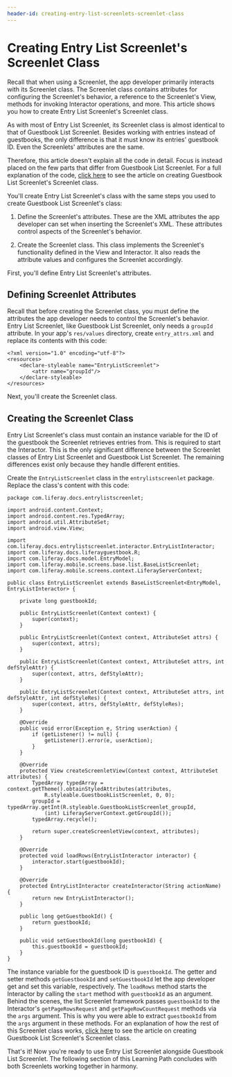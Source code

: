 ```yaml
---
header-id: creating-entry-list-screenlets-screenlet-class
---
```


# Creating Entry List Screenlet's Screenlet Class

Recall that when using a Screenlet, the app developer primarily interacts with 
its Screenlet class. The Screenlet class contains attributes for configuring the 
Screenlet's behavior, a reference to the Screenlet's View, methods for invoking 
Interactor operations, and more. This article shows you how to create Entry List 
Screenlet's Screenlet class. 

As with most of Entry List Screenlet, its Screenlet class is almost identical to 
that of Guestbook List Screenlet. Besides working with entries instead of 
guestbooks, the only difference is that it must know its entries' guestbook ID.
Even the Screenlets' attributes are the same. 

Therefore, this article doesn't explain all the code in detail. Focus is instead 
placed on the few parts that differ from Guestbook List Screenlet. For a full 
explanation of the code, 
[click here](/docs/6-2/tutorials/-/knowledge_base/t/creating-guestbook-list-screenlets-screenlet-class) 
to see the article on creating Guestbook List Screenlet's Screenlet class. 

You'll create Entry List Screenlet's class with the same steps you used to
create Guestbook List Screenlet's class: 

1. Define the Screenlet's attributes. These are the XML attributes the app 
   developer can set when inserting the Screenlet's XML. These attributes 
   control aspects of the Screenlet's behavior. 

2. Create the Screenlet class. This class implements the Screenlet's 
   functionality defined in the View and Interactor. It also reads the attribute 
   values and configures the Screenlet accordingly. 

First, you'll define Entry List Screenlet's attributes. 

## Defining Screenlet Attributes

Recall that before creating the Screenlet class, you must define the attributes 
the app developer needs to control the Screenlet's behavior. Entry List 
Screenlet, like Guestbook List Screenlet, only needs a `groupId` attribute. In 
your app's `res/values` directory, create `entry_attrs.xml` and replace its 
contents with this code: 

    <?xml version="1.0" encoding="utf-8"?>
    <resources>
        <declare-styleable name="EntryListScreenlet">
            <attr name="groupId"/>
        </declare-styleable>
    </resources>

Next, you'll create the Screenlet class.

## Creating the Screenlet Class

Entry List Screenlet's class must contain an instance variable for the ID of the
guestbook the Screenlet retrieves entries from. This is required to start the
Interactor. This is the only significant difference between the Screenlet
classes of Entry List Screenlet and Guestbook List Screenlet. The remaining
differences exist only because they handle different entities. 

Create the `EntryListScreenlet` class in the `entrylistscreenlet` package. 
Replace the class's content with this code: 

    package com.liferay.docs.entrylistscreenlet;

    import android.content.Context;
    import android.content.res.TypedArray;
    import android.util.AttributeSet;
    import android.view.View;

    import com.liferay.docs.entrylistscreenlet.interactor.EntryListInteractor;
    import com.liferay.docs.liferayguestbook.R;
    import com.liferay.docs.model.EntryModel;
    import com.liferay.mobile.screens.base.list.BaseListScreenlet;
    import com.liferay.mobile.screens.context.LiferayServerContext;

    public class EntryListScreenlet extends BaseListScreenlet<EntryModel, EntryListInteractor> {

        private long guestbookId;

        public EntryListScreenlet(Context context) {
            super(context);
        }

        public EntryListScreenlet(Context context, AttributeSet attrs) {
            super(context, attrs);
        }

        public EntryListScreenlet(Context context, AttributeSet attrs, int defStyleAttr) {
            super(context, attrs, defStyleAttr);
        }

        public EntryListScreenlet(Context context, AttributeSet attrs, int defStyleAttr, int defStyleRes) {
            super(context, attrs, defStyleAttr, defStyleRes);
        }

        @Override
        public void error(Exception e, String userAction) {
            if (getListener() != null) {
                getListener().error(e, userAction);
            }
        }

        @Override
        protected View createScreenletView(Context context, AttributeSet attributes) {
            TypedArray typedArray = context.getTheme().obtainStyledAttributes(attributes,
                R.styleable.GuestbookListScreenlet, 0, 0);
            groupId = typedArray.getInt(R.styleable.GuestbookListScreenlet_groupId,
                (int) LiferayServerContext.getGroupId());
            typedArray.recycle();

            return super.createScreenletView(context, attributes);
        }

        @Override
        protected void loadRows(EntryListInteractor interactor) {
            interactor.start(guestbookId);
        }

        @Override
        protected EntryListInteractor createInteractor(String actionName) {
            return new EntryListInteractor();
        }

        public long getGuestbookId() {
            return guestbookId;
        }

        public void setGuestbookId(long guestbookId) {
            this.guestbookId = guestbookId;
        }
    }

The instance variable for the guestbook ID is `guestbookId`. The getter and 
setter methods `getGuestbookId` and `setGuestbookId` let the app developer get 
and set this variable, respectively. The `loadRows` method starts the Interactor 
by calling the `start` method with `guestbookId` as an argument. Behind the 
scenes, the list Screenlet framework passes `guestbookId` to the Interactor's 
`getPageRowsRequest` and `getPageRowCountRequest` methods via the `args` 
argument. This is why you were able to extract `guestbookId` from the `args` 
argument in these methods. For an explanation of how the rest of this Screenlet 
class works, 
[click here](/docs/6-2/tutorials/-/knowledge_base/t/creating-guestbook-list-screenlets-screenlet-class) 
to see the article on creating Guestbook List Screenlet's Screenlet class. 

That's it! Now you're ready to use Entry List Screenlet alongside Guestbook List 
Screenlet. The following section of this Learning Path concludes with both 
Screenlets working together in harmony. 
